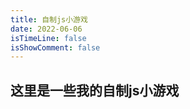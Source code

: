 ```yaml
---
title: 自制js小游戏
date: 2022-06-06
isTimeLine: false
isShowComment: false
---
```


## 这里是一些我的自制js小游戏

